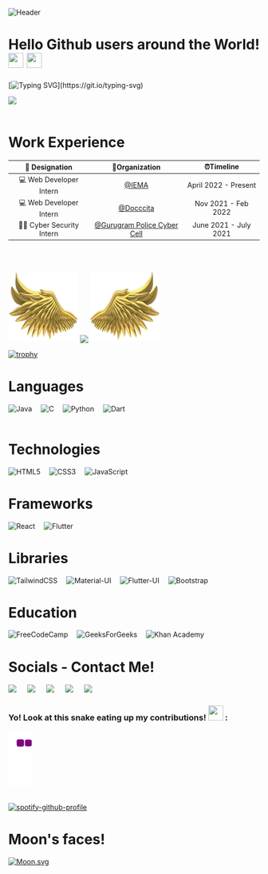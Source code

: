 ![Header](https://raw.githubusercontent.com/halfrost/halfrost/master/icons/header_.png)

<!-- ![Header](https://github.com/shambashib20/shambashib20/blob/ce21de7542bc9c082c1dce3797f629ddd0f4d59e/header.png) -->

# Hello Github users around the World! <img src= "https://media2.giphy.com/media/Lm5hxmmI6ucOQGfjKj/giphy.gif?cid=6c09b952o9xti0m387z597k2xqipch3qmqjydym98oef87ve&rid=giphy.gif&ct=s" width= "30" height= "30"> <img src= "https://media.tenor.com/images/2adfe94e69139f3e22623b61d375a7a7/tenor.gif" width= "30" height= "30">

[![Typing SVG](https://readme-typing-svg.herokuapp.com?font=muli&color=F70505&vCenter=true&lines=Hi!+I'm+Shambashib!;I+am+a+Web+Developer;A+cyber+security+enthusiast!;Have+a+curiosity+to+learn+new+things!;Interested+in+Product+Designing;Fond+of+Sports!;A+Culer+by+heart!)](https://git.io/typing-svg)

<!-- [![Typing SVG](https://readme-typing-svg.herokuapp.com?font=Architects+Daughter&color=%23008080&lines=Hi!+Its'+Shambashib;I'm+a+Web+Developer!;I'm+a+CRAZY+football+fan!;And+working+on+my+chess+skills+XD!)](https://git.io/typing-svg) -->

<img src="https://profile-counter.glitch.me/shambashib20/count.svg">
<br>
<br>

# Work Experience

|      💼 Designation      |                                            🏢Organization                                             |      ⏰Timeline       |
| :----------------------: | :---------------------------------------------------------------------------------------------------: | :-------------------: |
| 💻 Web Developer Intern  |                                     [@IEMA](https://iemlabs.com)                                      | April 2022 - Present  |
| 💻 Web Developer Intern  |                        [@Docccita](https://www.linkedin.com/company/docccita)                         |  Nov 2021 - Feb 2022  |
| 🙇‍♂️ Cyber Security Intern | [@Gurugram Police Cyber Cell](https://drive.google.com/file/d/1UqcIPQTU-kRjzs-9qdYUQ49D-Fo4jIIG/view) | June 2021 - July 2021 |

<!-- ## Achievements

-  Web Developer Intern at IEMA Research and Developement Ltd.
-  Cybersecurity Intern at Gurugram Police Cyber Cell
- 💻 Front End Developement Intern at Docccita
- ✌️ Open Source contributor at Swift Code of Summer 2021, GirlScript Summer of Code '21 and GirlScript Winter of Code '21.
- 🧑‍🔬 Exhibitor at West Bengal State Science Expo 2020 -->

<br>
<br>

<p align="left">
  <a>
    <img height="140" width="140" src="https://github.com/shambashib20/shambashib20/blob/e70a0f963545438454fa42b8d7b2efa68fec0f6b/PNG/left.png">
    <img align="center" src="https://github-readme-streak-stats.herokuapp.com/?user=shambashib20&theme=dark"/>
    <img height="140" width="140" src="https://github.com/shambashib20/shambashib20/blob/e70a0f963545438454fa42b8d7b2efa68fec0f6b/PNG/right.png">
  </a>
</p>

<!-- ![Shambashib's Github Stats](https://github-readme-stats.vercel.app/api?username=shambashib20&count_private=true&show_icons=true&theme=dark) -->

[![trophy](https://github-profile-trophy.vercel.app/?username=shambashib20&theme=darkhub)](https://github.com/shambashib20/github-profile-trophy)

# Languages

![Java](https://img.shields.io/badge/java-%23ED8B00.svg?style=for-the-badge&logo=java&logoColor=white)&emsp;
![C](https://img.shields.io/badge/c-%2300599C.svg?style=for-the-badge&logo=c&logoColor=white)&emsp;
![Python](https://img.shields.io/badge/python-3670A0?style=for-the-badge&logo=python&logoColor=ffdd54)&emsp;
![Dart](https://img.shields.io/badge/dart-%230175C2.svg?style=for-the-badge&logo=dart&logoColor=white)
<br>
<br>

# Technologies

![HTML5](https://img.shields.io/badge/html5-%23E34F26.svg?style=for-the-badge&logo=html5&logoColor=white)&emsp;
![CSS3](https://img.shields.io/badge/css3-%231572B6.svg?style=for-the-badge&logo=css3&logoColor=white)&emsp;
![JavaScript](https://img.shields.io/badge/javascript-%23F0DB4F.svg?style=for-the-badge&logo=javascript&logoColor=white)&emsp;
<br>

# Frameworks

![React](https://img.shields.io/badge/react-%2361DAFB.svg?style=for-the-badge&logo=react&logoColor=white)&emsp;
![Flutter](https://img.shields.io/badge/Flutter-%2302569B.svg?style=for-the-badge&logo=Flutter&logoColor=white)&emsp;

# Libraries
![TailwindCSS](https://img.shields.io/badge/tailwindcss-%2338B2AC.svg?style=for-the-badge&logo=tailwind-css&logoColor=white)&emsp;
![Material-UI](https://img.shields.io/badge/material-ui-%23F44336.svg?style=for-the-badge&logo=material-ui&logoColor=white)&emsp;
![Flutter-UI](https://img.shields.io/badge/flutter-ui-%23F44336.svg?style=for-the-badge&logo=flutter-ui&logoColor=white)&emsp;
![Bootstrap](https://img.shields.io/badge/bootstrap-%23563D7C.svg?style=for-the-badge&logo=bootstrap&logoColor=white)

# Education
![FreeCodeCamp](https://img.shields.io/badge/Freecodecamp-%23123.svg?&style=for-the-badge&logo=freecodecamp&logoColor=green)&emsp;
![GeeksForGeeks](https://img.shields.io/badge/GeeksforGeeks-gray?style=for-the-badge&logo=geeksforgeeks&logoColor=35914c)&emsp;
![Khan Academy](https://img.shields.io/badge/KhanAcademy-%2314BF96.svg?style=for-the-badge&logo=KhanAcademy&logoColor=white)&emsp;

# Socials - Contact Me!

<a target="_blank" href="https://www.linkedin.com/in/shambashib"><img height="30" src="https://img.shields.io/badge/linkedin-%230077B5.svg?style=for-the-badge&logo=linkedin&logoColor=white"></a>
&emsp;
<a target="_blank" href="https://hashnode.com/@shambashib"><img height="30" src="https://img.shields.io/badge/Hashnode-2962FF?style=for-the-badge&logo=hashnode&logoColor=white"></a>
&emsp;
<a target="_blank" href="https://t.me/its_shambashib"><img height="30" src="https://img.shields.io/badge/Telegram-2CA5E0?style=for-the-badge&logo=telegram&logoColor=white"></a>
&emsp;
<a target="_blank" href="https://twitter.com/its_shambashib"><img height="30" src="https://img.shields.io/badge/Twitter-%231DA1F2.svg?style=for-the-badge&logo=Twitter&logoColor=white"></a>
&emsp;
<a target="_blank" href="mailto:shambashibmajumdar2000@gmail.com"><img height="30" src="https://img.shields.io/badge/Gmail-D14836?style=for-the-badge&logo=gmail&logoColor=white"></a>
&emsp;

<!-- ![Metrics](https://metrics.lecoq.io/shambashib20?template=terminal&introduction=1&base.indepth=false&introduction.title=true&config.timezone=Asia%2FCalcutta) -->

### Yo! Look at this snake eating up my contributions! <img src= "https://c.tenor.com/BczFoyx41WoAAAAj/swallowed-the-mighty-ones.gif" width= "30" height= "30"> :

![snake gif](https://github.com/shambashib20/shambashib20/blob/595188e8b709170cc0126b275c32f8a01ceae9f7/github-contribution-grid-snake.gif)
<br>
<br>

[![spotify-github-profile](https://spotify-github-profile.vercel.app/api/view?uid=k92ua747i2tdq8jvivowjqkig&cover_image=true&theme=default&bar_color=53b14f&bar_color_cover=true)](https://spotify-github-profile.vercel.app/api/view?uid=k92ua747i2tdq8jvivowjqkig&redirect=true)

# Moon's faces!

[![Moon.svg](https://moon-svg.minung.dev/moon.svg?theme=ray)](https://moon-svg.minung.dev)
